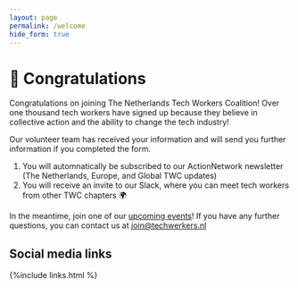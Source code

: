 ```yaml
---
layout: page
permalink: /welcome
hide_form: true
---
```


# 🎉 Congratulations

Congratulations on joining The Netherlands Tech Workers Coalition! Over one thousand tech workers have signed up because they believe in collective action and the ability to change the tech industry!

Our volunteer team has received your information and will send you further information if you completed the form.

1. You will automnatically be subscribed to our ActionNetwork newsletter (The Netherlands, Europe, and Global TWC updates)
2. You will receive an invite to our Slack, where you can meet tech workers from other TWC chapters 🌍

In the meantime, join one of our [upcoming events](/events)! If you have any further questions, you can contact us at join@techwerkers.nl

## Social media links

{%include links.html %}
